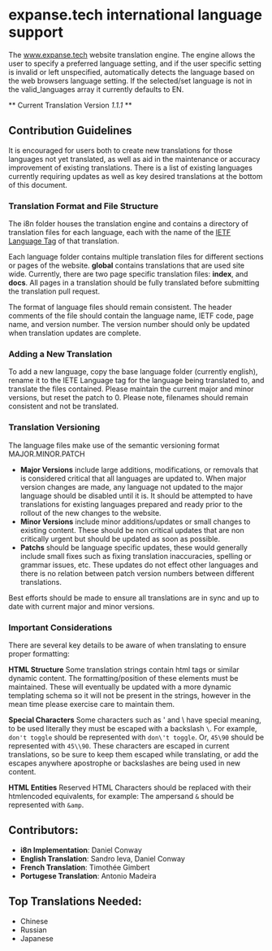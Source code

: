 # expanse.tech international language support
The www.expanse.tech website translation engine. The engine allows the user to specify a preferred language setting, and if the user specific setting is invalid or left unspecified, automatically detects the language based on the web browsers language setting. If the selected/set language is not in the valid_languages array it currently defaults to EN. 

** Current Translation Version *1.1.1* **

## Contribution Guidelines
It is encouraged for users both to create new translations for those languages not yet translated, as well as aid in the maintenance or accuracy improvement of existing translations. There is a list of existing languages currently requiring updates as well as key desired translations at the bottom of this document.

### Translation Format and File Structure
The i8n folder houses the translation engine and contains a directory of translation files for each language, each with the name of the [IETF Language Tag](https://en.wikipedia.org/wiki/IETF_language_tag) of that translation.

Each language folder contains multiple translation files for different sections or pages of the website.
**global** contains translations that are used site wide.
Currently, there are two page specific translation files: **index**, and **docs**. All pages in a translation should be fully translated before submitting the translation pull request. 

The format of language files should remain consistent. The header comments of the file should contain the language name, IETF code,  page name, and version number. The version number should only be updated when translation updates are complete. 

### Adding a New Translation
To add a new language, copy the base language folder (currently english), rename it to the IETE Language tag for the language being translated to, and translate the files contained. Please maintain the current major and minor versions, but reset the patch to 0. Please note, filenames should remain consistent and not be translated. 

### Translation Versioning
The language files make use of the semantic versioning format MAJOR.MINOR.PATCH

* **Major Versions**  include large additions, modifications, or removals that is considered critical that all languages are updated to. When major version changes are made, any language not updated to the major language should be disabled until it is. It should be attempted to have translations for existing languages prepared and ready prior to the rollout of the new changes to the website.
* **Minor Versions** include minor additions/updates or small changes to existing content. These should be non critical updates that are non critically urgent but should be updated as soon as possible.
* **Patchs** should be language specific updates, these would generally include small fixes such as fixing translation inaccuracies, spelling or grammar issues, etc. These updates do not effect other languages and there is no relation between patch version numbers between different translations. 

Best efforts should be made to ensure all translations are in sync and up to date with current major and minor versions. 

### Important Considerations 
There are several key details to be aware of when translating to ensure proper formatting: 

**HTML Structure** Some translation strings contain html tags or similar dynamic content. The formatting/position of these elements must be maintained. These will eventually be updated with a more dynamic templating schema so it will not be present in the strings, however in the mean time please exercise care to maintain them.

**Special Characters** Some characters such as ' and \ have special meaning, to be used literally they must be escaped with a backslash ```\```. For example, ```don't toggle``` should be represented with ```don\'t toggle```. Or, ```45\90``` should be represented with ```45\\90```. These characters are escaped in current translations, so be sure to keep them escaped while translating, or add the escapes anywhere apostrophe or backslashes are being used in new content. 

**HTML Entities** Reserved HTML Characters should be replaced with their htmlencoded equivalents, for example:
The ampersand ```&``` should be represented with ```&amp```.

## Contributors:
* **i8n Implementation**: Daniel Conway
* **English Translation**: Sandro Ieva, Daniel Conway
* **French Translation**: Timothée Gimbert
* **Portugese Translation**: Antonio Madeira

## Top Translations Needed:
* Chinese
* Russian
* Japanese
